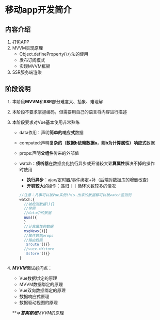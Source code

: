 # 移动app开发简介

## 内容介绍

1. 打包APP
2. MVVM实现原理
   - Object.defineProperty()方法的使用
   - 发布订阅模式
   - 实现MVVM框架
3. SSR服务端渲染

## 阶段说明

1. 本阶段**MVVM**和**SSR**部分难度大、抽象、难理解

2. 本阶段不要求掌握编码，但需要用自己的语言将内容进行描述

3. 本阶段要求对Vue基本使用非常熟练

   - data作用：声明**简单的响应式**数据

   - computed:声明**复杂的（数据b依赖数据a，则b为计算属性）响应式**数据

   - props:声明**父组件**传来的外部值

   - watch：**侦听器**在数据变化执行异步或开销较大**计算属性**解决不掉的操作时使用

     - **执行异步**：ajax/定时器/事件绑定+补（后端对数据库的增删改查）
     - **开销较大**的操作：递归｜｜循环次数较多的情况 

     ```js
     //注意：凡事可以被Vue实例this.出来的数据都可以被watch监测到
     watch:{
       //被检测数据(){}
       //举例
       //data中的数据
       num(){
       }
       //计算属性的数据
       msgNews(){}
       //属性数据props
       //路由数据
       '$route'(){}
       //vuex->¥store
       '$store'(){}
     }
     ```

     

4. ***MVVM***面试必问点：

   - Vue数据绑定的原理
   - MVVM数据绑定的原理
   - Vue双向数据绑定的原理
   - 数据响应式原理
   - 数据驱动视图的原理

   ***=>***答案都是**MVVM**的原理
